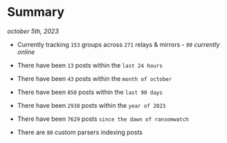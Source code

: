 
# Summary
_october 5th, 2023_

- Currently tracking `153` groups across `271` relays & mirrors - _`99` currently online_

- There have been `13` posts within the `last 24 hours`

- There have been `43` posts within the `month of october`

- There have been `850` posts within the `last 90 days`

- There have been `2938` posts within the `year of 2023`

- There have been `7629` posts `since the dawn of ransomwatch`

- There are `80` custom parsers indexing posts
